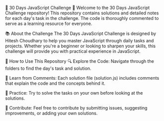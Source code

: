 🌟 30 Days JavaScript Challenge 🌟
Welcome to the 30 Days JavaScript Challenge repository! This repository contains solutions and detailed notes for each day's task in the challenge. The code is thoroughly commented to serve as a learning resource for everyone.

📚 About the Challenge
The 30 Days JavaScript Challenge is designed by Hitesh Choudhary to help you master JavaScript through daily tasks and projects. Whether you're a beginner or looking to sharpen your skills, this challenge will provide you with practical experience in JavaScript.



🚀 How to Use This Repository
🔍 Explore the Code: Navigate through the folders to find the day's task and solution.

📝 Learn from Comments: Each solution file (solution.js) includes comments that explain the code and the concepts behind it.

💪 Practice: Try to solve the tasks on your own before looking at the solutions.

🤝 Contribute: Feel free to contribute by submitting issues, suggesting improvements, or adding your own solutions.
